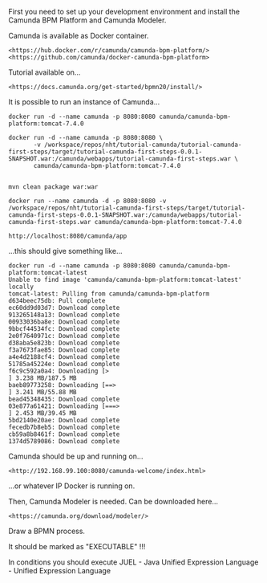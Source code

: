 First you need to set up your development environment and install the Camunda BPM Platform and Camunda Modeler.

Camunda is available as Docker container.

	<https://hub.docker.com/r/camunda/camunda-bpm-platform/>
	<https://github.com/camunda/docker-camunda-bpm-platform>
	
Tutorial available on...

	<https://docs.camunda.org/get-started/bpmn20/install/>

It is possible to run an instance of Camunda...

	docker run -d --name camunda -p 8080:8080 camunda/camunda-bpm-platform:tomcat-7.4.0
	
	docker run -d --name camunda -p 8080:8080 \
           -v /workspace/repos/nht/tutorial-camunda/tutorial-camunda-first-steps/target/tutorial-camunda-first-steps-0.0.1-SNAPSHOT.war:/camunda/webapps/tutorial-camunda-first-steps.war \
           camunda/camunda-bpm-platform:tomcat-7.4.0

           
	mvn clean package war:war
	
	docker run --name camunda -d -p 8080:8080 -v /workspace/repos/nht/tutorial-camunda-first-steps/target/tutorial-camunda-first-steps-0.0.1-SNAPSHOT.war:/camunda/webapps/tutorial-camunda-first-steps.war camunda/camunda-bpm-platform:tomcat-7.4.0
	
	http://localhost:8080/camunda/app	           
	
...this should give something like...

	docker run -d --name camunda -p 8080:8080 camunda/camunda-bpm-platform:tomcat-latest
	Unable to find image 'camunda/camunda-bpm-platform:tomcat-latest' locally
	tomcat-latest: Pulling from camunda/camunda-bpm-platform
	d634beec75db: Pull complete
	ec60dd9d03d7: Download complete
	913265148a13: Download complete
	00933036ba8e: Download complete
	9bbcf44534fc: Download complete
	2e0f7640971c: Download complete
	d38aba5e823b: Download complete
	f3a7673fae85: Download complete
	a4e4d2188cf4: Download complete
	51785a45224e: Download complete
	f6c9c592a0a4: Downloading [>                                                  ] 3.238 MB/187.5 MB
	baeb89773258: Downloading [==>                                                ] 3.241 MB/55.88 MB
	bead45348435: Download complete
	03e877a61421: Downloading [===>                                               ] 2.453 MB/39.45 MB
	5bd2140e20ae: Download complete
	fecedb7b8eb5: Download complete
	cb59a8b8461f: Download complete
	1374d5789086: Download complete
	
Camunda should be up and running on...

	<http://192.168.99.100:8080/camunda-welcome/index.html>
	
...or whatever IP Docker is running on.

Then, Camunda Modeler is needed. Can be downloaded here...

	<https://camunda.org/download/modeler/>
	
Draw a BPMN process.

It should be marked as "EXECUTABLE" !!!

In conditions you should execute JUEL - Java Unified Expression Language - Unified Expression Language

		